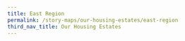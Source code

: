 ```yaml
---
title: East Region
permalink: /story-maps/our-housing-estates/east-region
third_nav_title: Our Housing Estates
---
```











